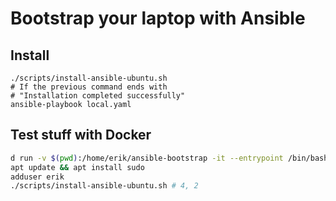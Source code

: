 # Bootstrap your laptop with Ansible

## Install

```shell
./scripts/install-ansible-ubuntu.sh
# If the previous command ends with
# "Installation completed successfully"
ansible-playbook local.yaml
```

## Test stuff with Docker

```bash
d run -v $(pwd):/home/erik/ansible-bootstrap -it --entrypoint /bin/bash ubuntu
apt update && apt install sudo
adduser erik
./scripts/install-ansible-ubuntu.sh # 4, 2
```
